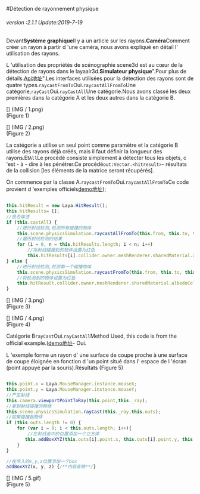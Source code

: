 #Détection de rayonnement physique

###### *version :2.1.1   Update:2019-7-19*

Devant**Système graphique**Il y a un article sur les rayons.**Caméra**Comment créer un rayon à partir d 'une caméra, nous avons expliqué en détail l' utilisation des rayons.

L 'utilisation des propriétés de scénographie scene3d est au cœur de la détection de rayons dans le layaair3d.**Simulateur physique**".Pour plus de détails.[Api地址](https://layaair.ldc.layabox.com/api2/Chinese/index.html?category=3D&class=laya.d3.physics.PhysicsSimulation)".Les interfaces utilisées pour la détection des rayons sont de quatre types.`raycastFromTo`Oui.`raycastAllFromTo`Une catégorie,`rayCast`Oui.`rayCastAll`Une catégorie.Nous avons classé les deux premières dans la catégorie A et les deux autres dans la catégorie B.

[] (IMG / 1.png) <br > (Figure 1)

[] (IMG / 2.png) <br > (Figure 2)

La catégorie a utilise un seul point comme paramètre et la catégorie B utilise des rayons déjà créés, mais il faut définir la longueur des rayons.Et`All`Le procédé consiste simplement à détecter tous les objets, c 'est - à - dire à les pénétrer.Ce procédé`out:Vector.<hitresult>`- résultats de la collision [les éléments de la matrice seront récupérés].</hitresult>

On commence par la classe A.`raycastFromTo`Oui.`raycastAllFromTo`Ce code provient d 'exemples officiels[demo地址](https://layaair.ldc.layabox.com/demo2/?language=ch&category=3d&group=Physics3D&name=PhysicsWorld_RayShapeCast));


```typescript

this.hitResult = new Laya.HitResult();
this.hitResults= [];
//是否穿透
if (this.castAll) {
    //进行射线检测,检测所有碰撞的物体
    this.scene.physicsSimulation.raycastAllFromTo(this.from, this.to, this.hitResults);
    //遍历射线检测的结果
    for (i = 0, n = this.hitResults.length; i < n; i++)
        //将射线碰撞到的物体设置为红色
        this.hitResults[i].collider.owner.meshRenderer.sharedMaterial.albedoColor = new Laya.Vector4(1.0, 0.0, 0.0, 1.0);
} else {
    //进行射线检测,检测第一个碰撞物体
    this.scene.physicsSimulation.raycastFromTo(this.from, this.to, this.hitResult);
    //将检测到的物体设置为红色
    this.hitResult.collider.owner.meshRenderer.sharedMaterial.albedoColor = new Laya.Vector4(1.0, 0.0, 0.0, 1.0);
}
```


[] (IMG / 3.png) <br > (Figure 3)

[] (IMG / 4.png) <br > (Figure 4)

Catégorie B`rayCast`Oui.`rayCastAll`Method Used, this code is from the official example.([demo地址](https://layaair.ldc.layabox.com/demo2/?language=ch&category=3d&group=Camera&name=CameraRay)- Oui.

L 'exemple forme un rayon d' une surface de coupe proche à une surface de coupe éloignée en fonction d 'un point situé dans l' espace de l 'écran (point appuyé par la souris).Résultats (Figure 5)


```typescript

this.point.x = Laya.MouseManager.instance.mouseX;
this.point.y = Laya.MouseManager.instance.mouseY;
//产生射线
this.camera.viewportPointToRay(this.point,this._ray);
//拿到射线碰撞的物体
this.scene.physicsSimulation.rayCast(this._ray,this.outs);
//如果碰撞到物体
if (this.outs.length != 0) {
    for (var i = 0; i < this.outs.length; i++){
        //在射线击中的位置添加一个立方体
       this.addBoxXYZ(this.outs[i].point.x, this.outs[i].point.y, this.outs[i].point.z );
    }		
}

//在传入的x,y,z位置添加一个box
addBoxXYZ(x, y, z) {/**内容省略**/}
```


[] (IMG / 5.gif) <br > (Figure 5)